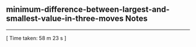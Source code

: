 <h2>minimum-difference-between-largest-and-smallest-value-in-three-moves Notes</h2><hr>[ Time taken: 58 m 23 s ]